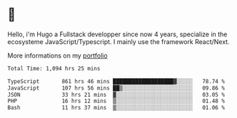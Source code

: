 # 👋 

Hello, i'm Hugo a Fullstack developper since now 4 years, specialize in the ecosysteme JavaScript/Typescript. I mainly use the framework React/Next.

More informations on my [portfolio](https://hcampos.fr)

<!--START_SECTION:waka-->

```txt
Total Time: 1,094 hrs 25 mins

TypeScript       861 hrs 46 mins ███████████████████▓░░░░░   78.74 %
JavaScript       107 hrs 56 mins ██▒░░░░░░░░░░░░░░░░░░░░░░   09.86 %
JSON             33 hrs 21 mins  ▓░░░░░░░░░░░░░░░░░░░░░░░░   03.05 %
PHP              16 hrs 12 mins  ▒░░░░░░░░░░░░░░░░░░░░░░░░   01.48 %
Bash             11 hrs 37 mins  ▒░░░░░░░░░░░░░░░░░░░░░░░░   01.06 %
```

<!--END_SECTION:waka-->
